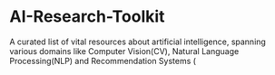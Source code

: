 # AI-Research-Toolkit

A curated list of vital resources about artificial intelligence, spanning various domains like Computer Vision(CV), Natural Language Processing(NLP) and Recommendation Systems (